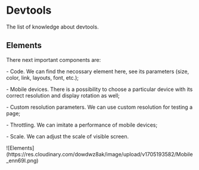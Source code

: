 # Devtools
The list of knowledge about devtools.
## Elements
<p> There next important components are:</p>
<p>- Code. We can find the necossary element here, see its parameters (size, color, link, layouts, font, etc.); </p>
<p>- Mobile devices. There is a possibility to choose a particular device with its correct resolution and display rotation as well;</p>
<p>- Custom resolution parameters. We can use custom resolution for testing a page;</p>
<p>- Throttling. We can imitate a performance of mobile devices;</p>
<p>- Scale. We can adjust the scale of visible screen.</p> ![Elements](https://res.cloudinary.com/dowdwz8ak/image/upload/v1705193582/Mobile_enn69l.png)
